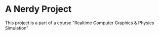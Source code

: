# A Nerdy Project

This project is a part of a course "Realtime Computer Graphics & Physics Simulation"
